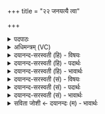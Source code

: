 +++
title = "२२ जनयत्यै त्वा"

+++
<details><summary>पदपाठः</summary>

जन॑यत्यै। त्वा॒। सम्। यौ॒मि॒। इ॒दम्। अ॒ग्नेः। इ॒दम्। अ॒ग्नीषोम॑योः। इ॒षे। त्वा॒। घ॒र्मः। अ॒सि॒। वि॒श्वायु॒रिति॑ वि॒श्वऽआ॑युः। उ॒रुप्र॑था॒ इत्यु॒रुऽप्र॑थाः। उ॒रु। प्र॒थ॒स्व॒। उ॒रु। ते॒। य॒ज्ञप॑ति॒रिति॑ य॒ज्ञऽप॑तिः। प्र॒थ॒ता॒म्। अ॒ग्निः। ते॒। त्वच॑म्। मा। हि॒ꣳसी॒त्। दे॒वः। त्वा॒। स॒वि॒ता। श्र॒प॒य॒तु॒। वर्षि॑ष्ठे। अधि॑। नाके॑। २२।
</details>

<details><summary>अधिमन्त्रम् (VC)</summary>

- प्रथतामितिपर्य्यन्तस्य यज्ञो देवता। अन्त्यस्याग्निसवितारौ देवते
- परमेष्ठी प्रजापतिर्ऋषिः
- भुरिक् त्रिष्टुप्, गायत्री
- षड्जः
</details>

<details><summary>दयानन्द-सरस्वती (हि) - विषयः</summary>

उक्त यज्ञ किस प्रयोजन के लिये करना चाहिये, इस विषय का उपदेश अगले मन्त्र में कहा है ॥
</details>

<details><summary>दयानन्द-सरस्वती (हि) - पदार्थः</summary>

पदार्थान्वयभाषाः -  हे मनुष्यो ! जैसे मैं (जनयत्यै) सर्व सुख उत्पन्न करनेवाली राज्यलक्ष्मी के लिये (त्वा) उस यज्ञ को (संयौमि) अग्नि के बीच में पदार्थों को छोड़कर युक्त करता हूँ, वैसे ही तुम लोगों को भी अग्नि के संयोग से सिद्ध करना चाहिये। जो हम लोगों का (इदम्) यह संस्कार किया हुआ हवि (अग्नेः) अग्नि के बीच में छोड़ा जाता है, (इदम्) वह विस्तार को प्राप्त होकर (अग्नीषोमयोः) अग्नि और सोम के बीच पहुँच कर (इषे) अन्न आदि पदार्थों के उत्पन्न करने के लिये होता है और जो (विश्वायुः) पूर्ण आयु और (उरुप्रथाः) बहुत सुख का देनेवाला (घर्मः) यज्ञ (असि) है, उसका जैसे मैं अनेक प्रकार विस्तार करता हूँ, वैसे (त्वा) उसको हे पुरुषो ! तुम भी (उरु प्रथस्व) विस्तृत करो। इस प्रकार विस्तार करनेवाले (ते) तुम्हारे लिये (यज्ञपतिः) यज्ञ का स्वामी (अग्निः) यज्ञ सम्बन्धी अग्नि (सविता) अन्तर्यामी (देवः) जगदीश्वर (उरु प्रथताम्) अनेक प्रकार सुख को बढ़ावे [(ते त्वचं) तुम्हारे शरीर को] (मा हिंसीत्) कभी नष्ट न करे तथा वह परमेश्वर (वर्षिष्ठे) अतिशय करके वृद्धि को प्राप्त हुआ (अधिनाके) जो अत्युत्तम सुख है, उसमें (त्वा) तुम को (श्रपयतु) सुख से युक्त करे ॥ यह इस मन्त्र का प्रथम अर्थ हुआ ॥ अब दूसरा कहते हैं। हे मनुष्यो ! जैसे मैं जो (विश्वायुः) पूर्ण आयु तथा (उरुप्रथाः) बहुत सुख का देनेवाला (घर्मः) यज्ञ (असि) है, (त्वा) उस यज्ञ को (जनयत्यै) राज्यलक्ष्मी तथा (इषे) अन्न आदि पदार्थों के उत्पन्न करने के लिये (संयौमि) संयुक्त करता हूँ तथा उसकी सिद्धि के लिये (इदम्) यह (अग्नेः) अग्नि के बीच में और (इदम्) यह (अग्नीषोमयोः) अग्नि और सोम के बीच में संस्कार किया हुआ हवि [संवपामि] छोड़ता हूँ, वैसे तुम भी उस यज्ञ को (उरु प्रथस्व) विस्तार को प्राप्त करो, जिस कारण यह (अग्निः) भौतिक अग्नि (ते) तुम्हारे (त्वचम्) शरीर को (मा हिंसीत्) रोगों से नष्ट न करे और जैसे (देवः) जगदीश्वर (सविता) अन्तर्यामी (वर्षिष्ठे) अतिशय करके वृद्धि को प्राप्त हुआ, जो (अधिनाके) अत्युत्तम सुख है, उस में (त्वा) उस यज्ञ को अग्नि के बीच में परिपक्व करता है, वैसे तुम भी उस यज्ञ को (श्रपयतु) परिपक्व करो और (ते) तुम्हारे (यज्ञपतिः) यज्ञ का स्वामी भी उस यज्ञ को (उरु प्रथताम्) विस्तारयुक्त करे ॥२२॥
</details>

<details><summary>दयानन्द-सरस्वती (हि) - भावार्थः</summary>

भावार्थभाषाः -  इस मन्त्र में लुप्तोपमालङ्कार जानना चाहिये। मनुष्यों को इस प्रकार का यज्ञ करना चाहिये कि जिससे पूर्ण लक्ष्मी, सकल आयु, अन्न आदि पदार्थ, रोगनाश और सब सुखों का विस्तार हो, उसको कभी नहीं छोड़ना चाहिए, क्योंकि उसके बिना वायु और वृष्टि जल तथा ओषधियों की शुद्धि नहीं हो सकती और शुद्धि के बिना किसी प्राणी को अच्छी प्रकार सुख नहीं हो सकता, इसलिए ईश्वर ने उक्त यज्ञ करने की आज्ञा सब मनुष्यों को दी है ॥२२॥
</details>

<details><summary>दयानन्द-सरस्वती (सं) - विषयः</summary>

स यज्ञः कस्मै प्रयोजनाय संपादनीय इत्युपदिश्यते ॥
</details>

<details><summary>दयानन्द-सरस्वती (सं) - पदार्थः</summary>

पदार्थान्वयभाषाः -  हे मनुष्या ! यथाऽहं जनयत्यै यं यज्ञं संयौमि तथैव स भवद्भिरपि संयूयताम्। अस्माभिर्यदिदं संस्कृतं हविरग्नेर्मध्ये प्रक्षिप्यते, तदिदं विस्तीर्णं भूत्वाऽग्नीषोमयोर्मध्ये स्थित्वेषे भवति। यो विश्वायुरुरुप्रथा घर्मो यज्ञोऽ(स्य) स्ति यथाऽयं मया उरु प्रथ्यते तथैव प्रतिजनं त्वं [त्वा] तमेतमुरु प्रथस्व। एवं कृतवते ते तुभ्यमयं यज्ञपतिरग्निः सविता देवो जगदीश्वरश्चोरु सुखं प्रथताम्। ते तव त्वचं मा हिंसीत् नैव हिनस्ति। स खलु त्वां वर्षिष्ठेऽधिनाके [त्वां तं श्रपयतु] सुखयुक्तं करोतु ॥ इत्येकः ॥ हे मनुष्य ! यथाऽहं मनुष्यो यो विश्वायुरुरुप्रथा घर्मो यज्ञो(स्य)स्ति, त्वा तं जनयत्या इषे संयौमि तत्सिध्यर्थमिदमग्नेर्मध्ये इदमग्नीषोमयोर्मध्ये संस्कृतं हविः संवपामि प्रक्षिपामि तथा त्वमप्येतमुरुप्रथस्व बहु विस्तारय यतोऽयमग्निस्ते तव त्वचं मा हिंसीत् न हिंस्यात्। यथा च देवः सविता वर्षिष्ठेऽधिनाके यं यज्ञं श्रपयेत्। तथा भवानपि त्वा तं संयौतु श्रपयतु। ते तव यज्ञपतिश्च तमुरु प्रथतामिति द्वितीयः ॥२२॥
</details>

<details><summary>दयानन्द-सरस्वती (सं) - भावार्थः</summary>

भावार्थभाषाः -  अत्र लुप्तोपमालङ्कारो वेद्यः। मनुष्यैरेवंभूतो यज्ञः सदैव कार्य्यः, यः पूर्णां श्रियं सकलमायुरन्नादिपदार्थान् रोगनाशं सर्वाणि सुखानि च प्रथयति। स केनापि कदाचिन्नैव त्याज्यः। कुतः? नैवैतेन वायुवृष्टिजलौषधिशुद्धिकारकेण विना कस्यापि प्राणिनः सम्यक् सुखानि सिध्यन्तीत्यतः। एवं स जगदीश्वरः सर्वान् प्रत्याज्ञापयति ॥२२॥
</details>

<details><summary>सविता जोशी ← दयानन्दः (म) - भावार्थः</summary>

भावार्थभाषाः -  या मंत्रात लुप्तोपमालंकार आहे. माणसांनी अशा प्रकारचा यज्ञ केला पाहिजे की, ज्यामुळे लक्ष्मीची प्राप्त होऊन दीर्घायुष्य मिळावे व अन्न इत्यादी पदार्थ रोगनाशक बनावेत आणि सर्वत्र सुख पसरावे. त्यामुळे यज्ञाचा त्याग कधीही करता कामा नये. यज्ञामुळेच वायू व वृष्टिजल शुद्ध होतात. औषधी इत्यादी शुद्ध होतात. औषधी शुद्ध झाल्याखेरीज कोणत्याही प्राण्याला सुख मिळू शकत नाही. यासाठी परमेश्वराने सर्वांना यज्ञ करण्याची आज्ञा केलेली आहे.
</details>
